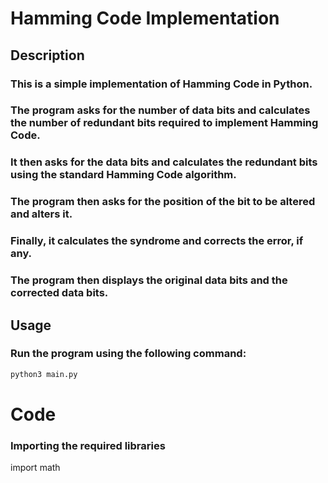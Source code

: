 # Hamming Code Implementation

## Description
### This is a simple implementation of Hamming Code in Python.
### The program asks for the number of data bits and calculates the number of redundant bits required to implement Hamming Code.
### It then asks for the data bits and calculates the redundant bits using the standard Hamming Code algorithm.
### The program then asks for the position of the bit to be altered and alters it.
### Finally, it calculates the syndrome and corrects the error, if any.
### The program then displays the original data bits and the corrected data bits.

## Usage
### Run the program using the following command:

```python
python3 main.py
```

# Code
### Importing the required libraries
import math

